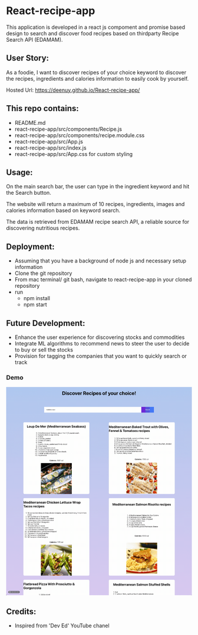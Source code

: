 # React-recipe-app

This application is developed in a react js compoment and promise based design to search and discover food recipes based on thirdparty Recipe Search API (EDAMAM).

## User Story:

As a foodie, I want to discover recipes of your choice keyword to discover the recipes, ingredients and calories information to easily cook by yourself.

Hosted Url: https://deenuy.github.io/React-recipe-app/

## This repo contains:

- README.md
- react-recipe-app/src/components/Recipe.js
- react-recipe-app/src/components/recipe.module.css
- react-recipe-app/src/App.js
- react-recipe-app/src/index.js
- react-recipe-app/src/App.css for custom styling

## Usage:

On the main search bar, the user can type in the ingredient keyword and hit the Search button.

The website will return a maximum of 10 recipes, ingredients, images and calories information based on keyword search.

The data is retrieved from EDAMAM recipe search API, a reliable source for discovering nutritious recipes.

## Deployment:

- Assuming that you have a background of node js and necessary setup information
- Clone the git repository
- From mac terminal/ git bash, navigate to react-recipe-app in your cloned repository
- run
  - npm install
  - npm start

## Future Development:

- Enhance the user experience for discovering stocks and commodities
- Integrate ML algorithms to recommend news to steer the user to decide to buy or sell the stocks
- Provision for tagging the companies that you want to quickly search or track

### Demo

![Stock Demo](react-recipe-app/public/assets/React-recipe-app-demo.gif)

## Credits:

- Inspired from 'Dev Ed' YouTube chanel
